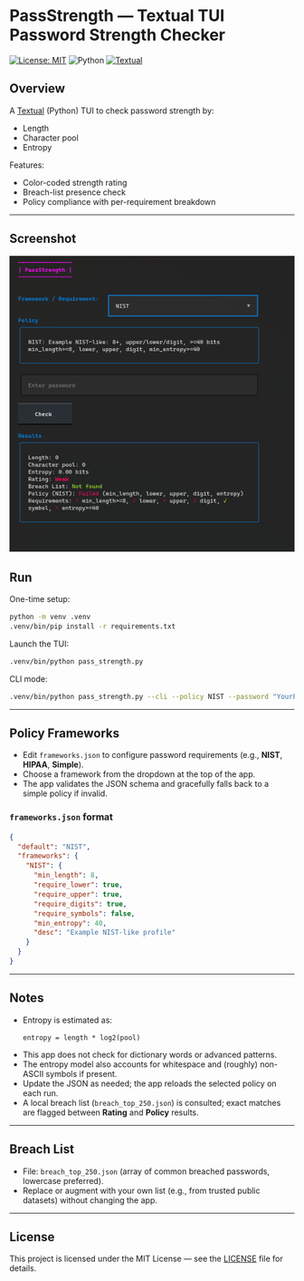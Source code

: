 # PassStrength — Textual TUI Password Strength Checker
[![License: MIT](https://img.shields.io/badge/License-MIT-yellow.svg)](LICENSE)
![Python](https://img.shields.io/badge/python-3.10%2B-blue.svg)
[![Textual](https://img.shields.io/badge/UI-Textual-green)](https://github.com/Textualize/textual)

## Overview
A [Textual](https://github.com/Textualize/textual) (Python) TUI to check password strength by:
- Length  
- Character pool  
- Entropy  

Features:
- Color-coded strength rating  
- Breach-list presence check  
- Policy compliance with per-requirement breakdown  

---
## Screenshot

![Screenshot of my PassStrength](images/screeenshot.png)


## Run

One-time setup:
```bash
python -m venv .venv
.venv/bin/pip install -r requirements.txt
```

Launch the TUI:
```bash
.venv/bin/python pass_strength.py
```

CLI mode:
```bash
.venv/bin/python pass_strength.py --cli --policy NIST --password "YourPassword"
```

---

## Policy Frameworks

- Edit `frameworks.json` to configure password requirements (e.g., **NIST**, **HIPAA**, **Simple**).  
- Choose a framework from the dropdown at the top of the app.  
- The app validates the JSON schema and gracefully falls back to a simple policy if invalid.  

### `frameworks.json` format
```json
{
  "default": "NIST",
  "frameworks": {
    "NIST": {
      "min_length": 8,
      "require_lower": true,
      "require_upper": true,
      "require_digits": true,
      "require_symbols": false,
      "min_entropy": 40,
      "desc": "Example NIST-like profile"
    }
  }
}
```

---

## Notes
- Entropy is estimated as:  
  ```
  entropy = length * log2(pool)
  ```
- This app does not check for dictionary words or advanced patterns.  
- The entropy model also accounts for whitespace and (roughly) non-ASCII symbols if present.  
- Update the JSON as needed; the app reloads the selected policy on each run.  
- A local breach list (`breach_top_250.json`) is consulted; exact matches are flagged between **Rating** and **Policy** results.  

---

## Breach List
- File: `breach_top_250.json` (array of common breached passwords, lowercase preferred).  
- Replace or augment with your own list (e.g., from trusted public datasets) without changing the app.  

---

## License
This project is licensed under the MIT License — see the [LICENSE](LICENSE) file for details.
